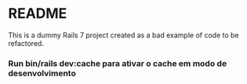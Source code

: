 # README

This is a dummy Rails 7 project created as a bad example of code to be refactored.

### Run bin/rails dev:cache para ativar o cache em modo de desenvolvimento